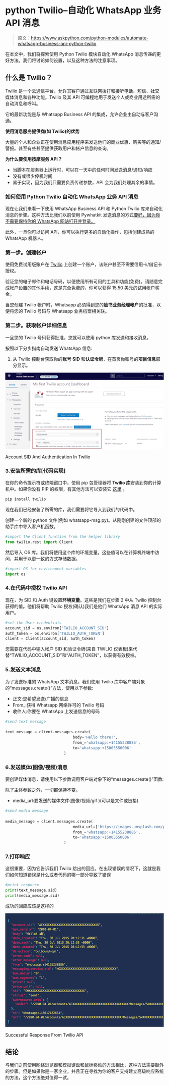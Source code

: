 # python Twilio–自动化 WhatsApp 业务 API 消息

> 原文：<https://www.askpython.com/python-modules/automate-whatsapp-business-api-python-twilio>

在本文中，我们将探索使用 Python Twilio 模块自动化 WhatsApp 消息传递的更好方法。我们将讨论如何设置，以及这种方法的注意事项。

## 什么是 Twilio？

Twilio 是一个云通信平台，允许其客户通过互联网拨打和接听电话、短信、社交媒体消息和各种功能。Twilio 及其 API 可编程地用于发送个人或商业用途所需的自动消息和呼叫。

它的最新功能是与 Whatsapp Business API 的集成，允许企业主自动与客户沟通。

**使用消息服务提供商(如 Twilio)的优势**

大量的个人和企业正在使用消息应用程序来发送他们的商业优惠、购买等的通知/警报。甚至有些甚至提供获取用户和帐户信息的查询。

**为什么要使用按摩服务 API？**

*   当脚本在服务器上运行时，可以在一天中的任何时间发送消息/通知/响应
*   没有或很少停机时间
*   易于实现，因为我们只需要负责传递参数，API 会为我们处理其余的事情。

### 如何使用 Python Twilio 自动化 WhatsApp 业务 API 消息

现在让我们来看一下使用 WhatsApp Business API 和 Python Twilio 库来自动化消息的步骤。这种方法比我们以前使用 Pywhatkit 发送消息的方式[要好，因为你不需要保持你的 WhatsApp 网站打开并登录。](https://www.askpython.com/python-modules/python-pywhatkit-send-whatsapp-messages)

此外，一旦你可以访问 API，你可以执行更多的自动化操作，包括创建成熟的 WhatsApp 机器人。

### 第一步。创建帐户

使用免费试用版账户在 [Twilio](https://www.twilio.com/) 上创建一个账户，该账户甚至不需要信用卡/借记卡授权。

验证您的电子邮件和电话号码，以便使用所有可用的工具和功能(免费)。请随意完成帐户设置的其他手续，这是完全免费的，你可以获得 15.50 美元的试用帐户奖金。

当您创建 Twilio 帐户时，Whatsapp 必须得到您的**脸书业务经理帐户**的批准，以便将您的 Twilio 号码与 Whatsapp 业务档案相关联。

### 第二步。获取帐户详细信息

一旦您的 Twilio 号码获得批准，您就可以使用 python 库发送和接收消息。

按照以下分步指南自动发送 WhatsApp 信息:

1.  从 Twilio 控制台获取你的**账号** **SID** 和**认证令牌**，在首页你账号的**项目信息**部分显示。

![Account SID And Authentication In Twilio to send WhatsApp message using Python](img/38272b225be8d0321cc705735be6e72b.png)

Account SID And Authentication In Twilio

### 3.安装所需的库[代码实现]

在你的命令提示符或终端窗口中，使用 pip 包管理器将 **Twilio 库**安装到你的计算机中。如果你没有 PIP 的权限，有其他方法可以安装它 [这里](https://www.twilio.com/docs/libraries/python#install-the-library) 。

```py
pip install twilio

```

现在我们已经安装了所需的库，我们需要将它导入到我们的代码中。

创建一个新的 python 文件(例如 whatsapp-msg.py)。从刚刚创建的文件顶部的助手库中导入客户机函数。

```py
#import the Client function from the helper library
from twilio.rest import Client

```

然后导入 OS 库。我们将使用这个库的环境变量。这些值可以在计算机终端中访问，并用于以更一致的方式存储数据。

```py
#import OS for environment variables
import os

```

### 4.在代码中授权 Twilio API

现在，为 SID 和 Auth 键设置**环境变量**。这些是我们在步骤 2 中从 Twilio 控制台获得的值。他们将帮助 Twilio 授权(确认)我们是他们 WhatsApp 消息 API 的实际用户。

```py
#set the User credentials
account_sid = os.environ['TWILIO_ACCOUNT_SID']
auth_token = os.environ['TWILIO_AUTH_TOKEN']
client = Client(account_sid, auth_token)

```

您需要在代码中输入帐户 SID 和验证令牌(来自 TWILIO 仪表板)来代替“TWILIO_ACCOUNT_SID”和“AUTH_TOKEN”，以获得有效授权。

### 5.发送文本消息

为了发送标准的 WhatsApp 文本消息，我们使用 Twilio 库中客户端对象的“messages.create()”方法，使用以下参数:

*   正文:您希望发送/广播的信息
*   From_:获得 Whatsapp 网络许可的 Twilio 号码
*   收件人:你要在 WhatsApp 上发送信息的号码

```py
#send text message

text_message = client.messages.create(
                              body='Hello there!',
                              from_='whatsapp:+14155238886',
                              to='whatsapp:+15005550006'
                          )

```

### 6.发送媒体(图像/视频)消息

要创建媒体消息，请使用以下参数调用客户端对象下的“messages.create()”函数:

除了主体参数之外，一切都保持不变。

*   media_url:要发送的媒体文件(图像/视频/gif )(可以是文件或链接)

```py
#send media message

media_message = client.messages.create(
                              media_url=['https://images.unsplash.com/photo-1545093149-618ce3bcf49d?ixlib=rb-1.2.1&ixid=eyJhcHBfaWQiOjEyMDd9&auto=format&fit=crop&w=668&q=80'],
                              from_='whatsapp:+14155238886',
                              to='whatsapp:+15005550006'
                          )

```

### 7.打印响应

这很重要，因为它告诉我们 Twilio 给出的回应。在出现错误的情况下，这就是我们如何知道错误是什么或者代码的哪一部分导致了错误

```py
#print response
print(text_message.sid)
print(media_message.sid)

```

成功的回应应该是这样的

![Successful Response From Twilio Api](img/94ca0d8f9b0c483f0fc41160209959c5.png)

Successful Response From Twilio API

## 结论

与我们之前使用网络浏览器和模拟键盘和鼠标移动的方法相比，这种方法需要额外的步骤。但是如果你是一家企业，并且正在寻找为你的客户支持建立高级响应系统的方法，这个方法绝对值得一试。